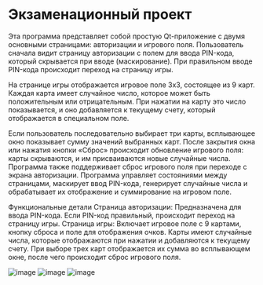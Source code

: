 # Экзаменационный проект

Эта программа представляет собой простую Qt-приложение с двумя основными страницами: авторизации и игрового поля. Пользователь сначала видит страницу авторизации с полем для ввода PIN-кода, который скрывается при вводе (маскирование). При правильном вводе PIN-кода происходит переход на страницу игры.

На странице игры отображается игровое поле 3x3, состоящее из 9 карт. Каждая карта имеет случайное число, которое может быть положительным или отрицательным. При нажатии на карту это число показывается, и оно добавляется к текущему счету, который отображается в специальном поле.

Если пользователь последовательно выбирает три карты, всплывающее окно показывает сумму значений выбранных карт. После закрытия окна или нажатия кнопки «Сброс» происходит обновление игрового поля: карты скрываются, и им присваиваются новые случайные числа. Программа также поддерживает сброс игрового поля при переходе с экрана авторизации.
Программа управляет состояниями между страницами, маскирует ввод PIN-кода, генерирует случайные числа и обрабатывает их отображение и суммирование на игровом поле.

Функциональные детали
Страница авторизации: Предназначена для ввода PIN-кода. Если PIN-код правильный, происходит переход на страницу игры.
Страница игры: Включает игровое поле с 9 картами, кнопку сброса и поле для отображения очков. Карты имеют случайные числа, которые отображаются при нажатии и добавляются к текущему счету. При выборе трех карт отображается их сумма во всплывающем окне, после чего происходит сброс игрового поля.

![image](https://github.com/wilssuur/221-3210-Koptikova/assets/124897239/eb207e66-87dd-44b4-a0f7-d96ef71d46ed)
![image](https://github.com/wilssuur/221-3210-Koptikova/assets/124897239/be3d97dd-f9d9-4b3f-bfa4-2bc8c8116204)
![image](https://github.com/wilssuur/221-3210-Koptikova/assets/124897239/c9792ac1-6ac9-4bf5-97bf-bc482071fd1a)
